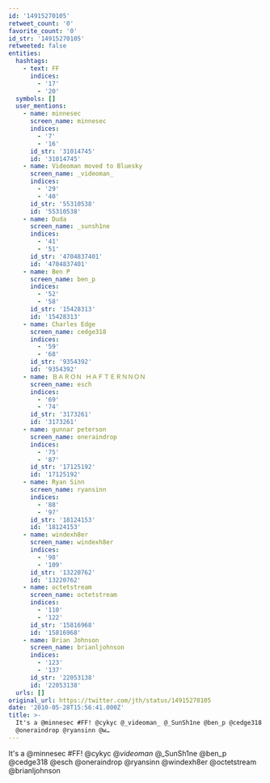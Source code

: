 ```yaml
---
id: '14915270105'
retweet_count: '0'
favorite_count: '0'
id_str: '14915270105'
retweeted: false
entities:
  hashtags:
    - text: FF
      indices:
        - '17'
        - '20'
  symbols: []
  user_mentions:
    - name: minnesec
      screen_name: minnesec
      indices:
        - '7'
        - '16'
      id_str: '31014745'
      id: '31014745'
    - name: Videoman moved to Bluesky
      screen_name: _videoman_
      indices:
        - '29'
        - '40'
      id_str: '55310538'
      id: '55310538'
    - name: Duda
      screen_name: _sunsh1ne
      indices:
        - '41'
        - '51'
      id_str: '4704837401'
      id: '4704837401'
    - name: Ben P
      screen_name: ben_p
      indices:
        - '52'
        - '58'
      id_str: '15428313'
      id: '15428313'
    - name: Charles Edge
      screen_name: cedge318
      indices:
        - '59'
        - '68'
      id_str: '9354392'
      id: '9354392'
    - name: ＢＡＲＯＮ ＨＡＦＴＥＲＮＮＯＮ
      screen_name: esch
      indices:
        - '69'
        - '74'
      id_str: '3173261'
      id: '3173261'
    - name: gunnar peterson
      screen_name: oneraindrop
      indices:
        - '75'
        - '87'
      id_str: '17125192'
      id: '17125192'
    - name: Ryan Sinn
      screen_name: ryansinn
      indices:
        - '88'
        - '97'
      id_str: '18124153'
      id: '18124153'
    - name: windexh8er
      screen_name: windexh8er
      indices:
        - '98'
        - '109'
      id_str: '13220762'
      id: '13220762'
    - name: octetstream
      screen_name: octetstream
      indices:
        - '110'
        - '122'
      id_str: '15816968'
      id: '15816968'
    - name: Brian Johnson
      screen_name: brianljohnson
      indices:
        - '123'
        - '137'
      id_str: '22053138'
      id: '22053138'
  urls: []
original_url: https://twitter.com/jth/status/14915270105
date: '2010-05-28T15:56:41.000Z'
title: >-
  It's a @minnesec #FF! @cykyc @_videoman_ @_SunSh1ne @ben_p @cedge318 @esch
  @oneraindrop @ryansinn @w…
---
```


It's a @minnesec #FF! @cykyc @_videoman_ @_SunSh1ne @ben_p @cedge318 @esch @oneraindrop @ryansinn @windexh8er @octetstream @brianljohnson